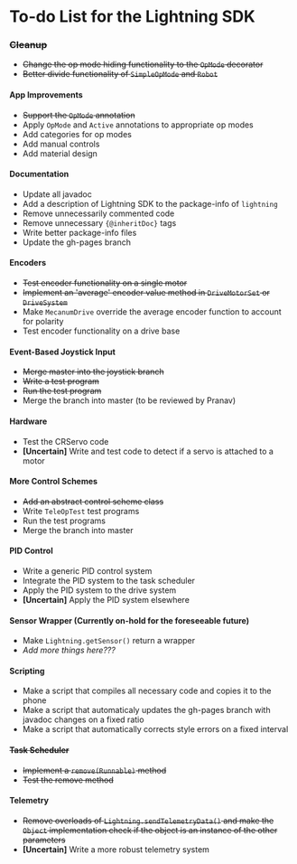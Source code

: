 # To-do List for the Lightning SDK

### ~~Cleanup~~
* ~~Change the op mode hiding functionality to the `OpMode` decorator~~
* ~~Better divide functionality of `SimpleOpMode` and `Robot`~~

#### App Improvements
* ~~Support the `OpMode` annotation~~
* Apply `OpMode` and `Active` annotations to appropriate op modes
* Add categories for op modes
* Add manual controls
* Add material design

#### Documentation
* Update all javadoc
* Add a description of Lightning SDK to the package-info of `lightning`
* Remove unnecessarily commented code
* Remove unnecessary `{@inheritDoc}` tags
* Write better package-info files
* Update the gh-pages branch

#### Encoders
* ~~Test encoder functionality on a single motor~~
* ~~Implement an 'average' encoder value method in `DriveMotorSet` or `DriveSystem`~~
* Make `MecanumDrive` override the average encoder function to account for polarity
* Test encoder functionality on a drive base

#### Event-Based Joystick Input
* ~~Merge master into the joystick branch~~
* ~~Write a test program~~
* ~~Run the test program~~
* Merge the branch into master (to be reviewed by Pranav)

#### Hardware
* Test the CRServo code
* __[Uncertain]__ Write and test code to detect if a servo is attached to a motor

#### More Control Schemes
* ~~Add an abstract control scheme class~~
* Write `TeleOpTest` test programs
* Run the test programs
* Merge the branch into master

#### PID Control
* Write a generic PID control system
* Integrate the PID system to the task scheduler
* Apply the PID system to the drive system
* __[Uncertain]__ Apply the PID system elsewhere

#### Sensor Wrapper (Currently on-hold for the foreseeable future)
* Make `Lightning.getSensor()` return a wrapper
* _Add more things here???_

#### Scripting
* Make a script that compiles all necessary code and copies it to the phone
* Make a script that automaticaly updates the gh-pages branch with javadoc changes on a fixed ratio
* Make a script that automatically corrects style errors on a fixed interval

#### ~~Task Scheduler~~
* ~~Implement a `remove(Runnable)` method~~
* ~~Test the remove method~~

#### Telemetry
* ~~Remove overloads of `Lightning.sendTelemetryData()` and make the `Object` implementation check if the object is an instance of the other parameters~~
* __[Uncertain]__ Write a more robust telemetry system
